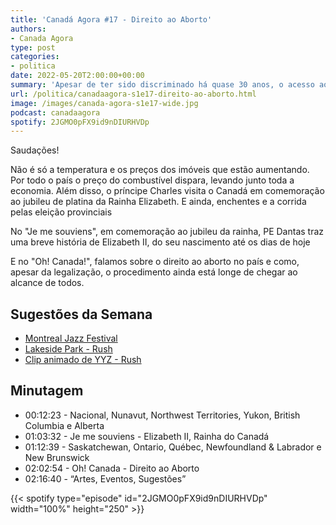 ```yaml
---
title: 'Canadá Agora #17 - Direito ao Aborto'
authors:
- Canada Agora
type: post
categories:
- politica
date: 2022-05-20T2:00:00+00:00
summary: 'Apesar de ter sido discriminado há quase 30 anos, o acesso ao aborto está longe de ser universal'
url: /politica/canadaagora-s1e17-direito-ao-aborto.html
image: /images/canada-agora-s1e17-wide.jpg
podcast: canadaagora
spotify: 2JGMO0pFX9id9nDIURHVDp
---
```


Saudações!

Não é só a temperatura e os preços dos imóveis que estão aumentando. Por todo o país o preço do combustível dispara, levando junto toda a economia. Além disso, o príncipe Charles visita o Canadá em comemoração ao jubileu de platina da Rainha Elizabeth. E ainda, enchentes e a corrida pelas eleição provinciais

No "Je me souviens", em comemoração ao jubileu da rainha, PE Dantas traz uma breve história de Elizabeth II, do seu nascimento até os dias de hoje

E no "Oh! Canada!", falamos sobre o direito ao aborto no país e como, apesar da legalização, o procedimento ainda está longe de chegar ao alcance de todos.

## Sugestões da Semana
- [Montreal Jazz Festival](https://www.montrealjazzfest.com/)
- [Lakeside Park - Rush](https://open.spotify.com/track/5gc7dLlpjMtBTQO5AxNJ5z?si=d9d0147390304819)
- [Clip animado de YYZ - Rush](https://www.youtube.com/watch?v=ftVTWDrtrlc)

## Minutagem

- 00:12:23 - Nacional, Nunavut, Northwest Territories, Yukon, British Columbia e Alberta
- 01:03:32 - Je me souviens - Elizabeth II, Rainha do Canadá
- 01:12:39 - Saskatchewan, Ontario, Québec, Newfoundland & Labrador e New Brunswick
- 02:02:54 - Oh! Canada - Direito ao Aborto
- 02:16:40 - “Artes, Eventos, Sugestões”

{{< spotify type="episode" id="2JGMO0pFX9id9nDIURHVDp" width="100%" height="250" >}}

